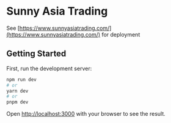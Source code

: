 # Sunny Asia Trading

See [https://www.sunnyasiatrading.com/](https://www.sunnyasiatrading.com/) for deployment

## Getting Started

First, run the development server:

```bash
npm run dev
# or
yarn dev
# or
pnpm dev
```

Open [http://localhost:3000](http://localhost:3000) with your browser to see the result.
